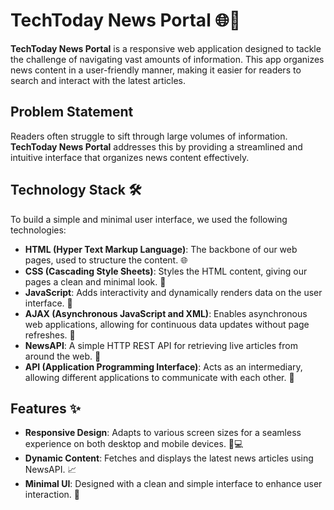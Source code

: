 # TechToday News Portal 🌐📰

**TechToday News Portal** is a responsive web application designed to tackle the challenge of navigating vast amounts of information. This app organizes news content in a user-friendly manner, making it easier for readers to search and interact with the latest articles.

## Problem Statement

Readers often struggle to sift through large volumes of information. **TechToday News Portal** addresses this by providing a streamlined and intuitive interface that organizes news content effectively. 

## Technology Stack 🛠️

To build a simple and minimal user interface, we used the following technologies:

- **HTML (Hyper Text Markup Language)**: The backbone of our web pages, used to structure the content. 🌐
- **CSS (Cascading Style Sheets)**: Styles the HTML content, giving our pages a clean and minimal look. 🎨
- **JavaScript**: Adds interactivity and dynamically renders data on the user interface. 🚀
- **AJAX (Asynchronous JavaScript and XML)**: Enables asynchronous web applications, allowing for continuous data updates without page refreshes. 🔄
- **NewsAPI**: A simple HTTP REST API for retrieving live articles from around the web. 📰
- **API (Application Programming Interface)**: Acts as an intermediary, allowing different applications to communicate with each other. 🤝

## Features ✨

- **Responsive Design**: Adapts to various screen sizes for a seamless experience on both desktop and mobile devices. 📱💻
- **Dynamic Content**: Fetches and displays the latest news articles using NewsAPI. 📈
- **Minimal UI**: Designed with a clean and simple interface to enhance user interaction. 🌟

